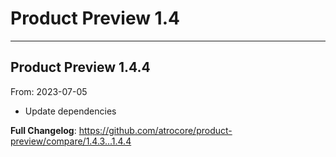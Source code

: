 # Product Preview 1.4


---

## Product Preview 1.4.4
From: 2023-07-05

* Update dependencies

**Full Changelog**: https://github.com/atrocore/product-preview/compare/1.4.3...1.4.4